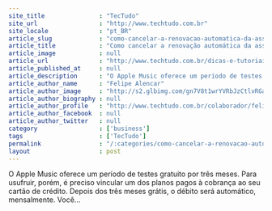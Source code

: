 ```yaml
---
site_title               : "TecTudo"
site_url                 : "http://www.techtudo.com.br"
site_locale              : "pt_BR"
article_slug             : "como-cancelar-a-renovacao-automatica-da-assinatura-do-apple-music"
article_title            : "Como cancelar a renovação automática da assinatura do Apple Music"
article_image            : null
article_url              : "http://www.techtudo.com.br/dicas-e-tutoriais/noticia/2015/07/como-cancelar-renovacao-automatica-da-assinatura-do-apple-music.html"
article_published_at     : null
article_description      : "O Apple Music oferece um período de testes gratuito por três meses. Para usufruir, porém, é preciso vincular um dos planos pagos à cobrança ao seu cartão de crédito. Depois dos três meses grátis, o débito será automático, mensalmente. Você..."
article_author_name      : "Felipe Alencar"
article_author_image     : "http://s2.glbimg.com/gn7V8t1wrYVRbJzCtlvRGanKf4g=/30x30/s2.glbimg.com/q3Ki9LP79DgJ0JocOfwcUTejGc4=/0x0:640x640/140x140/s.glbimg.com/po/tt2/f/original/2015/02/13/colaborador_felipe.jpg"
article_author_biography : null
article_author_profile   : "http://www.techtudo.com.br/colaborador/felipe-alencar.html"
article_author_facebook  : null
article_author_twitter   : null
category                 : ['business']
tags                     : ['TecTudo']
permalink                : "/:categories/como-cancelar-a-renovacao-automatica-da-assinatura-do-apple-music/"
layout                   : post
---
```


O Apple Music oferece um período de testes gratuito por três meses. Para usufruir, porém, é preciso vincular um dos planos pagos à cobrança ao seu cartão de crédito. Depois dos três meses grátis, o débito será automático, mensalmente. Você...
